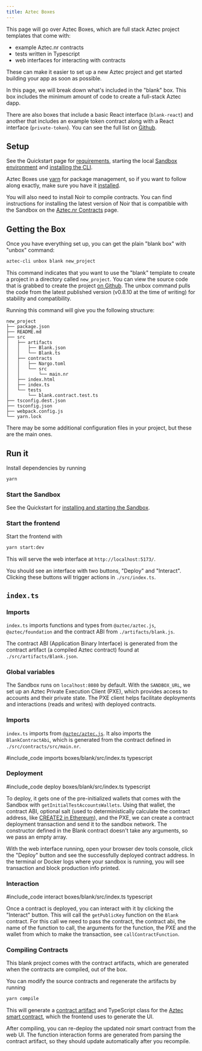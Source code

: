 ```yaml
---
title: Aztec Boxes
---
```


This page will go over Aztec Boxes, which are full stack Aztec project templates that come with:

- example Aztec.nr contracts
- tests written in Typescript
- web interfaces for interacting with contracts

These can make it easier to set up a new Aztec project and get started building your app as soon as possible.

In this page, we will break down what's included in the "blank" box. This box includes the minimum amount of code to create a full-stack Aztec dapp.

There are also boxes that include a basic React interface (`blank-react`) and another that includes an example token contract along with a React interface (`private-token`). You can see the full list on [Github](https://github.com/AztecProtocol/aztec-packages/tree/master/boxes).

## Setup

See the Quickstart page for [requirements](../getting_started/quickstart.md#requirements), starting the local [Sandbox environment](../getting_started/quickstart.md#sandbox-installation) and [installing the CLI](../getting_started/quickstart#cli-installation).

Aztec Boxes use [yarn](https://classic.yarnpkg.com/) for package management, so if you want to follow along exactly, make sure you have it [installed](https://classic.yarnpkg.com/en/docs/install).

You will also need to install Noir to compile contracts. You can find instructions for installing the latest version of Noir that is compatible with the Sandbox on the [Aztec.nr Contracts](../contracts/main.md#install-noir) page.

## Getting the Box

Once you have everything set up, you can get the plain "blank box" with "unbox" command:

```bash
aztec-cli unbox blank new_project
```

This command indicates that you want to use the "blank" template to create a project in a directory called `new_project`. You can view the source code that is grabbed to create the project [on Github](https://github.com/AztecProtocol/aztec-packages/tree/#include_aztec_version/boxes). The unbox command pulls the code from the latest published version (v0.8.10 at the time of writing) for stability and compatibility.

Running this command will give you the following structure:

```tree
new_project
├── package.json
├── README.md
├── src
│   ├── artifacts
│   │   ├── Blank.json
│   │   └── Blank.ts
│   ├── contracts
│   │   ├── Nargo.toml
│   │   └── src
│   │       └── main.nr
│   ├── index.html
│   ├── index.ts
│   └── tests
│       └── blank.contract.test.ts
├── tsconfig.dest.json
├── tsconfig.json
├── webpack.config.js
└── yarn.lock
```

There may be some additional configuration files in your project, but these are the main ones.

## Run it

Install dependencies by running

```bash
yarn
```

### Start the Sandbox

See the Quickstart for [installing and starting the Sandbox](../getting_started/quickstart.md#sandbox-installation).

### Start the frontend

Start the frontend with

```bash
yarn start:dev
```

This will serve the web interface at `http://localhost:5173/`.

You should see an interface with two buttons, "Deploy" and "Interact". Clicking these buttons will trigger actions in `./src/index.ts`.

## `index.ts`

### Imports

`index.ts` imports functions and types from `@aztec/aztec.js`, `@aztec/foundation` and the contract ABI from `./artifacts/blank.js`.

The contract ABI (Application Binary Interface) is generated from the contract artifact (a compiled Aztec contract) found at `./src/artifacts/Blank.json`.

### Global variables

The Sandbox runs on `localhost:8080` by default. With the `SANDBOX_URL`, we set up an Aztec Private Execution Client (PXE), which provides access to accounts and their private state. The PXE client helps facilitate deployments and interactions (reads and writes) with deployed contracts.

### Imports

`index.ts` imports from [`@aztec/aztec.js`](https://github.com/AztecProtocol/aztec-packages/tree/master/yarn-project/aztec.js). It also imports the `BlankContractAbi`, which is generated from the contract defined in `./src/contracts/src/main.nr`.

#include_code imports boxes/blank/src/index.ts typescript

### Deployment

#include_code deploy boxes/blank/src/index.ts typescript

To deploy, it gets one of the pre-initialized wallets that comes with the Sandbox with `getInitialTestAccountsWallets`. Using that wallet, the contract ABI, optional salt (used to deterministically calculate the contract address, like [CREATE2 in Ethereum](https://docs.openzeppelin.com/cli/2.8/deploying-with-create2)), and the PXE, we can create a contract deployment transaction and send it to the sandbox network. The constructor defined in the Blank contract doesn't take any arguments, so we pass an empty array.

With the web interface running, open your browser dev tools console, click the "Deploy" button and see the successfully deployed contract address. In the terminal or Docker logs where your sandbox is running, you will see transaction and block production info printed.

### Interaction

#include_code interact boxes/blank/src/index.ts typescript

Once a contract is deployed, you can interact with it by clicking the "Interact" button. This will call the `getPublicKey` function on the `Blank` contract. For this call we need to pass the contract, the contract abi, the name of the function to call, the arguments for the function, the PXE and the wallet from which to make the transaction, see `callContractFunction`.

### Compiling Contracts

This blank project comes with the contract artifacts, which are generated when the contracts are compiled, out of the box.

You can modify the source contracts and regenerate the artifacts by running

```bash
yarn compile
```

This will generate a [contract artifact](https://github.com/AztecProtocol/aztec-packages/blob/master/yarn-project/boxes/blank/src/artifacts/Blank.json) and TypeScript class for the [Aztec smart contract](https://github.com/AztecProtocol/aztec-packages/blob/master/yarn-project/boxes/blank/src/contracts/src/main.nr), which the frontend uses to generate the UI.

After compiling, you can re-deploy the updated noir smart contract from the web UI. The function interaction forms are generated from parsing the contract artifact, so they should update automatically after you recompile.
